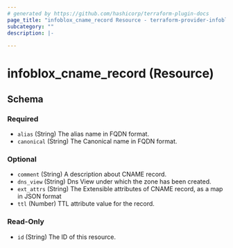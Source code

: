 ```yaml
---
# generated by https://github.com/hashicorp/terraform-plugin-docs
page_title: "infoblox_cname_record Resource - terraform-provider-infoblox"
subcategory: ""
description: |-
  
---
```


# infoblox_cname_record (Resource)





<!-- schema generated by tfplugindocs -->
## Schema

### Required

- `alias` (String) The alias name in FQDN format.
- `canonical` (String) The Canonical name in FQDN format.

### Optional

- `comment` (String) A description about CNAME record.
- `dns_view` (String) Dns View under which the zone has been created.
- `ext_attrs` (String) The Extensible attributes of CNAME record, as a map in JSON format
- `ttl` (Number) TTL attribute value for the record.

### Read-Only

- `id` (String) The ID of this resource.
